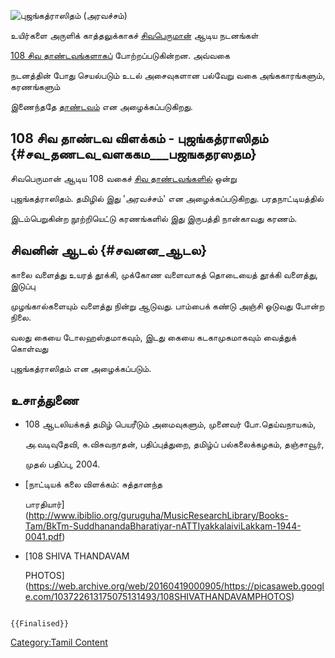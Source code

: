 ![புஜங்கத்ராஸிதம் (அரவச்சம்)](புஜங்கத்ராஸிதம்_.jpg "புஜங்கத்ராஸிதம் (அரவச்சம்)")
உயிர்களை அருளிக் காத்தலுக்காகச் [சிவபெருமான்](சிவன் "wikilink") ஆடிய நடனங்கள்
[108 சிவ தாண்டவங்களாகப்](108_சிவ_தாண்டவங்கள் "wikilink") போற்றப்படுகின்றன. அவ்வகை
நடனத்தின் போது செயல்படும் உடல் அசைவுகளான பல்வேறு வகை அங்ககாரங்களும், கரணங்களும்
இணைந்ததே [தாண்டவம்](தாண்டவம்,_லாஸ்யம் "wikilink") என அழைக்கப்படுகிறது.

## 108 சிவ தாண்டவ விளக்கம் - புஜங்கத்ராஸிதம் {#சவ_தணடவ_வளககம___பஜஙகதரஸதம}

சிவபெருமான் ஆடிய 108 வகைச் [சிவ தாண்டவங்களில](சிவ_தாண்டவங்கள் "wikilink")் ஒன்று
புஜங்கத்ராஸிதம். தமிழில் இது \'அரவச்சம்\' என அழைக்கப்படுகிறது. பரதநாட்டியத்தில்
இடம்பெறுகின்ற நூற்றியெட்டு கரணங்களில் இது இருபத்தி நான்காவது கரணம்.

## சிவனின் ஆடல் {#சவனன_ஆடல}

காலை வளைத்து உயரத் தூக்கி, முக்கோண வளைவாகத் தொடையைத் தூக்கி வளைத்து, இடுப்பு
முழங்கால்களையும் வளைத்து நின்று ஆடுவது. பாம்பைக் கண்டு அஞ்சி ஓடுவது போன்ற நிலை.
வலது கையை டோலஹஸ்தமாகவும், இடது கையை கடகாமுகமாகவும் வைத்துக் கொள்வது
புஜங்கத்ராஸிதம் என அழைக்கப்படும்.

## உசாத்துணை

-   108 ஆடலியக்கத் தமிழ் பெயரீடும் அமைவுகளும், முனைவர் போ.தெய்வநாயகம்,
    அ.வடிவுதேவி, சு.விசுவநாதன், பதிப்புத்துறை, தமிழ்ப் பல்கலைக்கழகம், தஞ்சாவூர்,
    முதல் பதிப்பு, 2004.
-   [நாட்டியக் கலை விளக்கம்: சுத்தானந்த
    பாரதியார்](http://www.ibiblio.org/guruguha/MusicResearchLibrary/Books-Tam/BkTm-SuddhanandaBharatiyar-nATTIyakkalaiviLakkam-1944-0041.pdf)
-   [108 SHIVA THANDAVAM
    PHOTOS](https://web.archive.org/web/20160419000905/https://picasaweb.google.com/103722613175075131493/108SHIVATHANDAVAMPHOTOS)

```{=mediawiki}
{{Finalised}}
```
[Category:Tamil Content](Category:Tamil_Content "wikilink")
